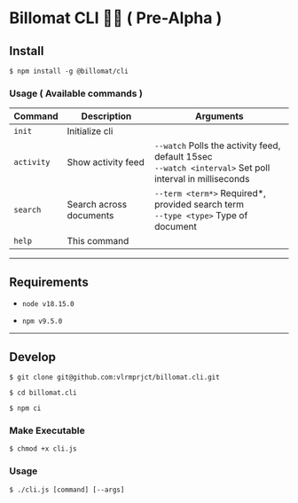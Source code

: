 # Billomat CLI 👾🧪 ( Pre-Alpha )

## Install

`$ npm install -g @billomat/cli`

### Usage ( Available commands )


| Command      | Description              | Arguments                |
| ------------ | ------------------------ | ------------------------ |
| `init` | Initialize cli |  |
| `activity` | Show activity feed | `--watch` Polls the activity feed, default 15sec<br>`--watch <interval>` Set poll interval in milliseconds |
| `search` | Search across documents | `--term <term*>` Required*, provided search term<br>`--type <type>` Type of document |
| `help` | This command |  |


---

## Requirements

* `node v18.15.0`

* `npm v9.5.0`

---
## Develop

`$ git clone git@github.com:vlrmprjct/billomat.cli.git`

`$ cd billomat.cli`

`$ npm ci`

### Make Executable
`$ chmod +x cli.js`

### Usage

`$ ./cli.js [command] [--args]`
